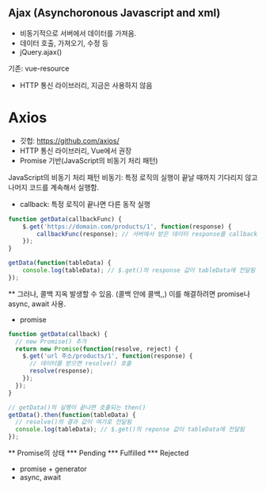 ## Ajax (Asynchoronous Javascript and xml)
* 비동기적으로 서버에서 데이터를 가져옴.
* 데이터 호출, 가져오기, 수정 등
* jQuery.ajax()


기존: vue-resource
- HTTP 통신 라이브러리, 지금은 사용하지 않음

# Axios
- 깃헙: https://github.com/axios/
- HTTP 통신 라이브러리, Vue에서 권장
- Promise 기반(JavaScript의 비동기 처리 패턴)


JavaScript의 비동기 처리 패턴
비동기: 특정 로직의 실행이 끝날 때까지 기다리지 않고 나머지 코드를 계속해서 실행함.
* callback: 특정 로직이 끝나면 다른 동작 실행
``` JavaScript
function getData(callbackFunc) {
	$.get('https://domain.com/products/1', function(response) {
		callbackFunc(response); // 서버에서 받은 데이터 response를 callbackFunc() 함수에 넘겨줌
	});
}

getData(function(tableData) {
	console.log(tableData); // $.get()의 response 값이 tableData에 전달됨
});
```
** 그러나, 콜백 지옥 발생할 수 있음. (콜백 안에 콜백,,) 이를 해결하려면 promise나 async, await 사용.

* promise
``` JavaScript
function getData(callback) {
  // new Promise() 추가
  return new Promise(function(resolve, reject) {
    $.get('url 주소/products/1', function(response) {
      // 데이터를 받으면 resolve() 호출
      resolve(response);
    });
  });
}

// getData()의 실행이 끝나면 호출되는 then()
getData().then(function(tableData) {
  // resolve()의 결과 값이 여기로 전달됨
  console.log(tableData); // $.get()의 reponse 값이 tableData에 전달됨
});
```
** Promise의 상태
*** Pending
*** Fulfilled
*** Rejected


* promise + generator
* async, await

